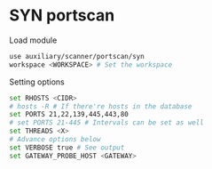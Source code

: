 # SYN portscan

Load module

```bash
use auxiliary/scanner/portscan/syn
workspace <WORKSPACE> # Set the workspace
```

Setting options

```bash
set RHOSTS <CIDR>
# hosts -R # If there're hosts in the database
set PORTS 21,22,139,445,443,80
# set PORTS 21-445 # Intervals can be set as well
set THREADS <X>
# Advance options below
set VERBOSE true # See output
set GATEWAY_PROBE_HOST <GATEWAY>
```



